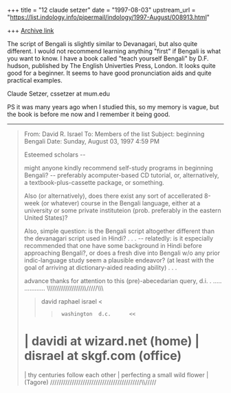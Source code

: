 +++
title = "12 claude setzer"
date = "1997-08-03"
upstream_url = "https://list.indology.info/pipermail/indology/1997-August/008913.html"

+++
[Archive link](https://list.indology.info/pipermail/indology/1997-August/008913.html)

The script of Bengali is slightly similar to Devanagari, but also quite
different. I would not recommend learning anything "first" if Bengali is
what you want to know. I have a book called "teach yourself Bengali" by
D.F. hudson, published by The English Univerties Press, London. It looks
quite good for a beginner. It seems to have good pronunciation aids and
quite practical examples.

Claude Setzer, cssetzer at mum.edu

PS it was many years ago when I studied this, so my memory is vague, but
the book is before me now and I remember it being good.

----------
> From: David R. Israel <davidi at mail.wizard.net>
> To: Members of the list <indology at liverpool.ac.uk>
> Subject: beginning Bengali
> Date: Sunday, August 03, 1997 4:59 PM
> 
> Esteemed scholars --
> 
> might anyone kindly recommend self-study programs in beginning 
> Bengali? -- preferably acomputer-based CD tutorial, or, 
> alternatively, a textbook-plus-cassette package, or something.
> 
> Also (or alternatively), does there exist any sort of accellerated
> 8-week (or whatever) course in the Bengali language, either at a
> university or some private instituteion (prob. preferably in the
> eastern United States)?
> 
> Also, simple question: is the Bengali script altogether different than
> the devanagari script used in Hindi? . . . -- relatedly: is it
> especially recommended that one have some background in Hindi before
> approaching Bengali?, or does a fresh dive into Bengali w/o any prior
> indic-language study seem a plausible endeavor? (at least with the
> goal of arriving at dictionary-aided reading ability) . . .
> 
> advance thanks for attention to this (pre)-abecedarian query,
> d.i.
>  .
>  .....
>  ............
>  \\\\\\\\\\\\\\\\\\\\\\\\\\\\\\\\\\\\\\\\\\/////\\\\\
>    >    david   raphael   israel    <
>    >>      washington  d.c.      <<
>  |  davidi at wizard.net      (home)
>  |  disrael at skgf.com      (office)
>  =========================
>  |   thy centuries follow each other
>  |   perfecting a small wild flower
>  |                                       (Tagore)
>  //////////////////////////////////////////\\\\\/////
> 





